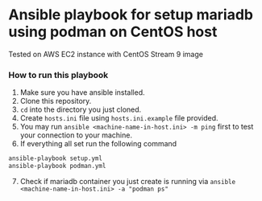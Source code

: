 # Ansible playbook for setup mariadb using podman on CentOS host

Tested on AWS EC2 instance with CentOS Stream 9 image

### How to run this playbook

1. Make sure you have ansible installed.
2. Clone this repository.
3. `cd` into the directory you just cloned.
4. Create `hosts.ini` file using `hosts.ini.example` file provided.
5. You may run `ansible <machine-name-in-host.ini> -m ping` first to test your connection to your machine.
6. If everything all set run the following command
```bash
ansible-playbook setup.yml
ansible-playbook podman.yml
```
7. Check if mariadb container you just create is running via `ansible <machine-name-in-host.ini> -a "podman ps"`
